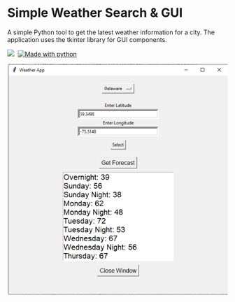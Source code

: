 # Simple Weather Search & GUI
A simple Python tool to get the latest weather information for a city. The application uses the tkinter library for GUI components. 

![](https://img.shields.io/github/repo-size/jdm568/SimpleWeatherSearchGUI.svg?label=Repo%20size&style=flat-square)&nbsp;
[![Made with python](http://ForTheBadge.com/images/badges/made-with-python.svg)](https://github.com/jdm568/SimpleWeatherSearchGUI)


<p align="center"><img src="./assets/01-delaware-example-weather.png" /></p>

